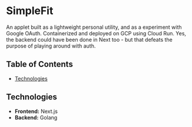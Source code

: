 # SimpleFit

An applet built as a lightweight personal utility, and as a experiment with Google OAuth.  Containerized and deployed on GCP using Cloud Run.  Yes, the backend could have been done in Next too - but that defeats the purpose of playing around with auth.

## Table of Contents

- [Technologies](#technologies)

## Technologies
- **Frontend:** Next.js
- **Backend:** Golang
